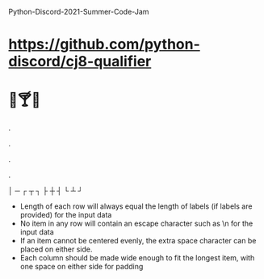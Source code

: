 Python-Discord-2021-Summer-Code-Jam
# https://github.com/python-discord/cj8-qualifier

# 🥥🍸😎 
.

.

.

.

│ ─ ┌ ┬ ┐ ├ ┼ ┤ └ ┴ ┘

 - Length of each row will always equal the length of labels (if labels are provided) for the input data
 - No item in any row will contain an escape character such as \n for the input data
  - If an item cannot be centered evenly, the extra space character can be placed on either side.
 - Each column should be made wide enough to fit the longest item, with one space on either side for padding
